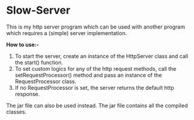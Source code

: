 # Slow-Server
This is my http server program which can be used with another program which requires a (simple) server implementation.

**How to use:-**

1. To start the server, create an instance of the HttpServer class and call the start() function.
2. To set custom logics for any of the http request methods, call the setRequestProcessor() method and pass an instance of the RequestProcessor class.
3. If no RequestProcessor is set, the server returns the default http response.

The jar file can also be used instead. The jar file contains all the compiled classes. 